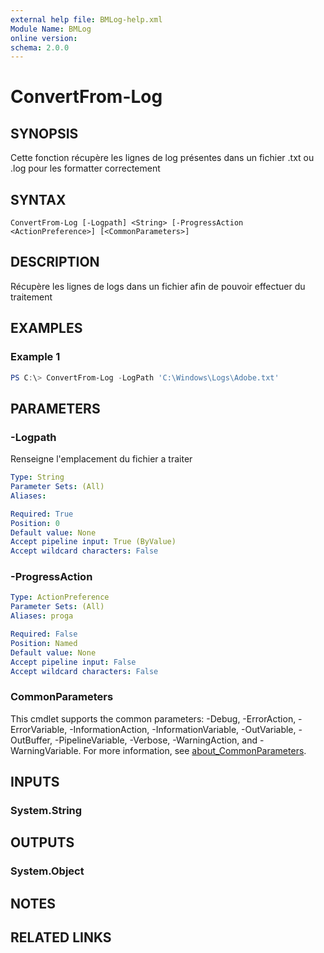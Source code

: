 ```yaml
---
external help file: BMLog-help.xml
Module Name: BMLog
online version:
schema: 2.0.0
---
```


# ConvertFrom-Log

## SYNOPSIS
Cette fonction récupère les lignes de log présentes dans un fichier  .txt ou .log pour les formatter correctement 

## SYNTAX

```
ConvertFrom-Log [-Logpath] <String> [-ProgressAction <ActionPreference>] [<CommonParameters>]
```

## DESCRIPTION
Récupère les lignes de logs dans un fichier afin de pouvoir effectuer du traitement

## EXAMPLES

### Example 1
```powershell
PS C:\> ConvertFrom-Log -LogPath 'C:\Windows\Logs\Adobe.txt'
```

## PARAMETERS

### -Logpath
Renseigne l'emplacement du fichier a traiter

```yaml
Type: String
Parameter Sets: (All)
Aliases:

Required: True
Position: 0
Default value: None
Accept pipeline input: True (ByValue)
Accept wildcard characters: False
```

### -ProgressAction

```yaml
Type: ActionPreference
Parameter Sets: (All)
Aliases: proga

Required: False
Position: Named
Default value: None
Accept pipeline input: False
Accept wildcard characters: False
```

### CommonParameters
This cmdlet supports the common parameters: -Debug, -ErrorAction, -ErrorVariable, -InformationAction, -InformationVariable, -OutVariable, -OutBuffer, -PipelineVariable, -Verbose, -WarningAction, and -WarningVariable. For more information, see [about_CommonParameters](http://go.microsoft.com/fwlink/?LinkID=113216).

## INPUTS

### System.String

## OUTPUTS

### System.Object
## NOTES

## RELATED LINKS
